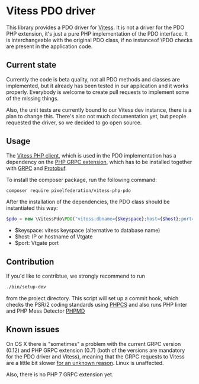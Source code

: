 # Vitess PDO driver

This library provides a PDO driver for [Vitess](http://vitess.io/). It is not a driver for the PDO PHP extension,
it's just a pure PHP implementation of the PDO interface. It is interchangeable with the original PDO class,
if no instanceof \PDO checks are present in the application code.

## Current state

Currently the code is beta quality, not all PDO methods and classes are implemented, but it already has been tested
in our application and it works properly. Everybody is welcome to create pull requests to implement some of the missing
things.

Also, the unit tests are currently bound to our Vitess dev instance, there is a plan to change this.
There's also not much documentation yet, but people requested the driver, so we decided to go open source.

## Usage

The [Vitess PHP client](https://github.com/youtube/vitess/tree/master/php), which is used in the PDO implementation 
has a dependency on the [PHP GRPC extension](https://github.com/grpc/grpc/tree/master/src/php), which has to be 
installed together with [GRPC](http://www.grpc.io/) and [Protobuf](https://developers.google.com/protocol-buffers/?hl=en).

To install the composer package, run the following command:

```bash
composer require pixelfederation/vitess-php-pdo
```

After the installation of the dependencies, the PDO class should be instantiated this way:

```php
$pdo = new \VitessPdo\PDO("vitess:dbname={$keyspace};host={$host};port={$port}");
```

- $keyspace: vitess keyspace (alternative to database name)
- $host: IP or hostname of Vtgate
- $port: Vtgate port

## Contribution

If you'd like to contribtue, we strongly recommend to run

```bash
./bin/setup-dev
```

from the project directory. This script will set up a commit hook, which checks the PSR/2 coding standards
using [PHPCS](https://github.com/squizlabs/PHP_CodeSniffer) and also runs PHP linter and 
PHP Mess Detector [PHPMD](http://phpmd.org/)

## Known issues

On OS X there is "sometimes" a problem with the current GRPC version (0.12) and PHP GRPC extension (0.7)
(both of the versions are mandatory for the PDO driver and Vitess), meaning
that the GRPC requests to Vitess are a little bit slower [for an unknown reason](https://github.com/grpc/grpc/issues/4806). 
Linux is unaffected.

Also, there is no PHP 7 GRPC extension yet.
